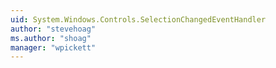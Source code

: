 ```yaml
---
uid: System.Windows.Controls.SelectionChangedEventHandler
author: "stevehoag"
ms.author: "shoag"
manager: "wpickett"
---
```

